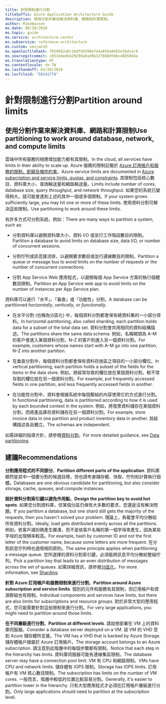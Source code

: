 ```yaml
---
title: 針對限制進行分割
titleSuffix: Azure Application Architecture Guide
description: 使用分割作業來解決資料庫、網路和計算限制。
author: MikeWasson
ms.date: 08/30/2018
ms.topic: guide
ms.service: architecture-center
ms.subservice: reference-architecture
ms.custom: seojan19
ms.openlocfilehash: 76590d2a0c16df9d599e7d4a856a84b5e3bdcec8
ms.sourcegitcommit: c053e6edb429299a0ad9b327888d596c48859d4a
ms.translationtype: HT
ms.contentlocale: zh-TW
ms.lasthandoff: 03/20/2019
ms.locfileid: "58241779"
---
```

# <a name="partition-around-limits"></a><span data-ttu-id="43e39-103">針對限制進行分割</span><span class="sxs-lookup"><span data-stu-id="43e39-103">Partition around limits</span></span>

## <a name="use-partitioning-to-work-around-database-network-and-compute-limits"></a><span data-ttu-id="43e39-104">使用分割作業來解決資料庫、網路和計算限制</span><span class="sxs-lookup"><span data-stu-id="43e39-104">Use partitioning to work around database, network, and compute limits</span></span>

<span data-ttu-id="43e39-105">雲端中所有服務的相應增加能力都有其限制。</span><span class="sxs-lookup"><span data-stu-id="43e39-105">In the cloud, all services have limits in their ability to scale up.</span></span> <span data-ttu-id="43e39-106">Azure 服務的限制記載於 [Azure 訂用帳戶和服務的限制、配額及條件約束][azure-limits]。</span><span class="sxs-lookup"><span data-stu-id="43e39-106">Azure service limits are documented in [Azure subscription and service limits, quotas, and constraints][azure-limits].</span></span> <span data-ttu-id="43e39-107">其限制包括核心數目、資料庫大小、查詢輸送量和網路輸送量。</span><span class="sxs-lookup"><span data-stu-id="43e39-107">Limits include number of cores, database size, query throughput, and network throughput.</span></span> <span data-ttu-id="43e39-108">如果您的系統已變得夠大，就可能會達到上述的其中一個或多個限制。</span><span class="sxs-lookup"><span data-stu-id="43e39-108">If your system grows sufficiently large, you may hit one or more of these limits.</span></span> <span data-ttu-id="43e39-109">使用資料分割可解決這些限制。</span><span class="sxs-lookup"><span data-stu-id="43e39-109">Use partitioning to work around these limits.</span></span>

<span data-ttu-id="43e39-110">有許多方式可分割系統，例如：</span><span class="sxs-lookup"><span data-stu-id="43e39-110">There are many ways to partition a system, such as:</span></span>

- <span data-ttu-id="43e39-111">分割資料庫以避開資料庫大小、資料 I/O 或並行工作階段數目的限制。</span><span class="sxs-lookup"><span data-stu-id="43e39-111">Partition a database to avoid limits on database size, data I/O, or number of concurrent sessions.</span></span>

- <span data-ttu-id="43e39-112">分割佇列或訊息匯流排，以避開要求數目或並行連線數目的限制。</span><span class="sxs-lookup"><span data-stu-id="43e39-112">Partition a queue or message bus to avoid limits on the number of requests or the number of concurrent connections.</span></span>

- <span data-ttu-id="43e39-113">分割 App Service Web 應用程式，以避開每個 App Service 方案的執行個體數目限制。</span><span class="sxs-lookup"><span data-stu-id="43e39-113">Partition an App Service web app to avoid limits on the number of instances per App Service plan.</span></span>

<span data-ttu-id="43e39-114">資料庫可以進行「水平」、「垂直」或「功能性」分割。</span><span class="sxs-lookup"><span data-stu-id="43e39-114">A database can be partitioned *horizontally*, *vertically*, or *functionally*.</span></span>

- <span data-ttu-id="43e39-115">在水平分割 (也稱為分區化) 中，每個資料分割都會保有總資料集的一小部分資料。</span><span class="sxs-lookup"><span data-stu-id="43e39-115">In horizontal partitioning, also called sharding, each partition holds data for a subset of the total data set.</span></span> <span data-ttu-id="43e39-116">資料分割會共用相同的資料結構描述。</span><span class="sxs-lookup"><span data-stu-id="43e39-116">The partitions share the same data schema.</span></span> <span data-ttu-id="43e39-117">例如，名稱開頭為 A&ndash;M 的客戶會進入某個資料分割，N&ndash;Z 的客戶則進入另一個資料分割。</span><span class="sxs-lookup"><span data-stu-id="43e39-117">For example, customers whose names start with A&ndash;M go into one partition, N&ndash;Z into another partition.</span></span>

- <span data-ttu-id="43e39-118">在垂直分割中，每個資料分割都會保有資料存放區之項目的一小部分欄位。</span><span class="sxs-lookup"><span data-stu-id="43e39-118">In vertical partitioning, each partition holds a subset of the fields for the items in the data store.</span></span> <span data-ttu-id="43e39-119">例如，將經常存取的欄位放在某個資料分割，較不常存取的欄位放在另一個資料分割。</span><span class="sxs-lookup"><span data-stu-id="43e39-119">For example, put frequently accessed fields in one partition, and less frequently accessed fields in another.</span></span>

- <span data-ttu-id="43e39-120">在功能性分割中，資料會根據系統中每個繫結的內容使用它的方式進行分割。</span><span class="sxs-lookup"><span data-stu-id="43e39-120">In functional partitioning, data is partitioned according to how it is used by each bounded context in the system.</span></span> <span data-ttu-id="43e39-121">例如，將發票資料儲存在某個資料分割，而將產品庫存資料儲存在另一個資料分割。</span><span class="sxs-lookup"><span data-stu-id="43e39-121">For example, store invoice data in one partition and product inventory data in another.</span></span> <span data-ttu-id="43e39-122">其結構描述各自獨立。</span><span class="sxs-lookup"><span data-stu-id="43e39-122">The schemas are independent.</span></span>

<span data-ttu-id="43e39-123">如需詳細的指導方針，請參閱[資料分割][data-partitioning-guidance]。</span><span class="sxs-lookup"><span data-stu-id="43e39-123">For more detailed guidance, see [Data partitioning][data-partitioning-guidance].</span></span>

## <a name="recommendations"></a><span data-ttu-id="43e39-124">建議</span><span class="sxs-lookup"><span data-stu-id="43e39-124">Recommendations</span></span>

<span data-ttu-id="43e39-125">**分割應用程式的不同部分**。</span><span class="sxs-lookup"><span data-stu-id="43e39-125">**Partition different parts of the application**.</span></span> <span data-ttu-id="43e39-126">資料庫顯然是其中一個要分割的候選目標，但也請考慮儲存體、快取、佇列和計算執行個體。</span><span class="sxs-lookup"><span data-stu-id="43e39-126">Databases are one obvious candidate for partitioning, but also consider storage, cache, queues, and compute instances.</span></span>

<span data-ttu-id="43e39-127">**設計資料分割索引鍵以避免作用點**。</span><span class="sxs-lookup"><span data-stu-id="43e39-127">**Design the partition key to avoid hot spots**.</span></span> <span data-ttu-id="43e39-128">如果您分割資料庫，但某個分區仍保有大多數的要求，您還是沒有解決問題。</span><span class="sxs-lookup"><span data-stu-id="43e39-128">If you partition a database, but one shard still gets the majority of the requests, then you haven't solved your problem.</span></span> <span data-ttu-id="43e39-129">理論上，負載會平均分散給所有資料分割。</span><span class="sxs-lookup"><span data-stu-id="43e39-129">Ideally, load gets distributed evenly across all the partitions.</span></span> <span data-ttu-id="43e39-130">例如，依客戶識別碼產生雜湊，而不是依客戶名稱的第一個字母來產生，因為某些字母的出現頻率較高。</span><span class="sxs-lookup"><span data-stu-id="43e39-130">For example, hash by customer ID and not the first letter of the customer name, because some letters are more frequent.</span></span> <span data-ttu-id="43e39-131">在分割訊息佇列時也適用相同原則。</span><span class="sxs-lookup"><span data-stu-id="43e39-131">The same principle applies when partitioning a message queue.</span></span> <span data-ttu-id="43e39-132">您所選擇的資料分割索引鍵，必須能將訊息平均分散給整組佇列。</span><span class="sxs-lookup"><span data-stu-id="43e39-132">Pick a partition key that leads to an even distribution of messages across the set of queues.</span></span> <span data-ttu-id="43e39-133">如需詳細資訊，請參閱[分區化][sharding]。</span><span class="sxs-lookup"><span data-stu-id="43e39-133">For more information, see [Sharding][sharding].</span></span>

<span data-ttu-id="43e39-134">**針對 Azure 訂用帳戶和服務限制來進行分割**。</span><span class="sxs-lookup"><span data-stu-id="43e39-134">**Partition around Azure subscription and service limits**.</span></span> <span data-ttu-id="43e39-135">個別的元件和服務有其限制，但訂用帳戶和資源群組也有限制。</span><span class="sxs-lookup"><span data-stu-id="43e39-135">Individual components and services have limits, but there are also limits for subscriptions and resource groups.</span></span> <span data-ttu-id="43e39-136">對於非常大型的應用程式，您可能需要針對這些限制來進行分割。</span><span class="sxs-lookup"><span data-stu-id="43e39-136">For very large applications, you might need to partition around those limits.</span></span>

<span data-ttu-id="43e39-137">**在不同層級進行分割**。</span><span class="sxs-lookup"><span data-stu-id="43e39-137">**Partition at different levels**.</span></span> <span data-ttu-id="43e39-138">請設想部署在 VM 上的資料庫伺服器。</span><span class="sxs-lookup"><span data-stu-id="43e39-138">Consider a database server deployed on a VM.</span></span> <span data-ttu-id="43e39-139">該 VM 的 VHD 受到 Azure 儲存體所支援。</span><span class="sxs-lookup"><span data-stu-id="43e39-139">The VM has a VHD that is backed by Azure Storage.</span></span> <span data-ttu-id="43e39-140">儲存體帳戶隸屬於 Azure 訂用帳戶。</span><span class="sxs-lookup"><span data-stu-id="43e39-140">The storage account belongs to an Azure subscription.</span></span> <span data-ttu-id="43e39-141">請注意到此階層中的每個步驟都有限制。</span><span class="sxs-lookup"><span data-stu-id="43e39-141">Notice that each step in the hierarchy has limits.</span></span> <span data-ttu-id="43e39-142">資料庫伺服器可能有連線集區限制。</span><span class="sxs-lookup"><span data-stu-id="43e39-142">The database server may have a connection pool limit.</span></span> <span data-ttu-id="43e39-143">VM 有 CPU 和網路限制。</span><span class="sxs-lookup"><span data-stu-id="43e39-143">VMs have CPU and network limits.</span></span> <span data-ttu-id="43e39-144">儲存體有 IOPS 限制。</span><span class="sxs-lookup"><span data-stu-id="43e39-144">Storage has IOPS limits.</span></span> <span data-ttu-id="43e39-145">訂用帳戶有 VM 核心數目限制。</span><span class="sxs-lookup"><span data-stu-id="43e39-145">The subscription has limits on the number of VM cores.</span></span> <span data-ttu-id="43e39-146">一般而言，階層中較低的位置比較容易分割。</span><span class="sxs-lookup"><span data-stu-id="43e39-146">Generally, it's easier to partition lower in the hierarchy.</span></span> <span data-ttu-id="43e39-147">只有大型應用程式才必須在訂用帳戶層級進行分割。</span><span class="sxs-lookup"><span data-stu-id="43e39-147">Only large applications should need to partition at the subscription level.</span></span>

<!-- links -->

[azure-limits]: /azure/azure-subscription-service-limits
[data-partitioning-guidance]: ../../best-practices/data-partitioning.md
[sharding]: ../../patterns/sharding.md
